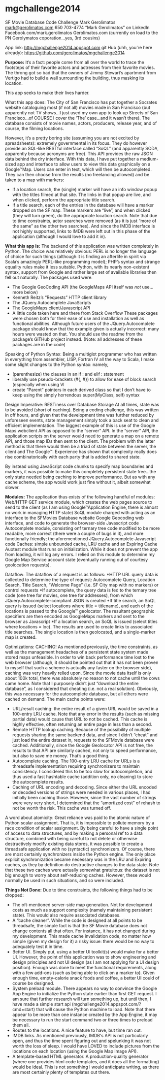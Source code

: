 mgchallenge2014
===============

SF Movie Database Code Challenge
Mark Gerolimatos
mark@gerolimatos.com
650 703-4774
“Mark Gerolimatos” on LinkedIn 
Facebook.com/mark.gerolimatos
Gerolimatos.com (currently on load to the PN Gerolymatos coporation…yes, 3rd cousins)

App link: http://mgchallenge2014.appspot.com
git Hub (uhh, you're here already): https://github.com/gerolimatos/mgchallenge2014


__Purpose:__
It’s a fact: people come from all over the world to trace the footsteps of their favorite actors and actresses from their favorite movies. The throng got so bad that the owners of Jimmy Stewart’s apartment from Vertigo had to build a wall surrounding the building, thus masking its location.

This app seeks to make their lives harder.

What this app does:
The City of San Francisco has put together a Socrates website cataloguing most (if not all) movies made in San Francisco (but apparently not TV shows…I just used my own app to look up Streets of San Francisco…of COURSE I cover the ‘The’ case…and it wasn’t there). The database consists of movie names, actors, producers, release year, and of course, the filming locations.

However, it’s a pretty boring site (assuming you are not excited by spreadsheets): extremely governmental in its focus. They do however provide an SQL-like RESTful interface called “SoQL” (and apparently SODA, apparently because acronyms are free). This API provides the raw JSON data behind the dry interface.
With this data, I have put together a medium-sized app and interface to allow users to view this data graphically on a Google™Map. Users can enter in text, which will then be autocompleted. They can then choose from the results (no freelancing allowed) and be taken to a map with markers:
*	If a location search, the (single) marker will have an info window popup with the titles filmed at that site. The links in that popup are live, and when clicked, perform the appropriate title search.
*	If a title search, each of the entries in the database will have a marker dropped on the SF map. These markers are “live”, and when clicked (they will turn green), do the appropriate location search.
Note that due to time constraints, actor searches were removed (as it is just “more of the same” as the other two searches). And since the IMDB interface is not highly supported, links to IMDB were left out in this phase of the application (although I would love to add it in).

__What this app is:__
The backend of this application was written completely in Python. The choice was relatively obvious: PERL is no longer the language of choice for such things (although it is finding an afterlife in spirit via Scala’s amazingly PERL-like programming model); PHP’s syntax and strange equality rules make it less suitable. Python, with its nearly non-existent syntax, support  from Google and rather large set of available libraries then fell out naturally. 
The packages used were:
*	The Google GeoCoding API (the GoogleMaps API itself was *not* use…more below)
*	Kenneth Reitz’s “Requests” HTTP client library
*	The JQuery.Autocomplete JavaScripts
*	The GoogleMaps client/Javascript API
*	A little code taken here and there from Stack Overflow
These packages were chosen both for their ease of use and installation as well as functional abilities. Although future users of the JQuery.Autocomplete package should know that the example given is actually incorrect: many hours were wasted on that. You should use the readme from the package’s GiTHub project instead.
(Note: all addresses of these packages are in the code)

Speaking of Python Syntax:
Being a multiglot programmer who has written in everything from assembler, LISP, Fortran IV all the way to Scala, I make some slight changes to the Python syntax: namely, 
*	(parenthesize) the clauses in an if : and elif : statement
*	liberally use pseudo-brackets (#{, #}) to allow for ease of block search (especially when using VI
*	create “Parent” pointers in each derived class so that I don’t have to keep using the simply horrendous super(MyClass, self) syntax

Design Imperative: RESTiness over Database Storage
At all times, state was to be avoided (short of caching). Being a coding challenge, this was written in off hours, and given that the development time was further reduced by unforeseen events, state management simply took a back seat to clean and efficient implementation. 
The biggest example of this is use of the Google Maps webclient API as opposed to the “server” API. In the “server” API, the application scripts on the server would need to generate a map on a remote API, and those map IDs then sent to the client. The problem with the latter method is that there would then be a triad of state between the server, the client and The Google™. Experience has shown that complexity really does rise combinatorically with each party that is added to shared state.

By instead using JavaScript code chunks to specify map boundaries and markers, it was possible to make this completely persistent state free…the only state needed being caching to improve performance. But as with any cache scheme, the app would work just fine without it, albeit somewhat slower.

__Modules:__
The application thus exists of the following handful of modules:
Web/HTTP GET service module, which creates the web pages source to send to the client (as I am using Google™Application Engine, there is almost no work in managing HTTP state)
SoQL module charged with acting as an interface to the SFMovies Database website
Google Geocoding web interface, and code to generate the browser-side Javascript code
Autocomplete module, consisting onf ternary tree code  modified to be more readable, more correct (there were a couple of bugs in it), and more functionally friendly; the aforementioned JQuery.Autocomplete Javascript code
Caches: simple unbounded cache, LRU cache and an Expiring Cache
Auotest module that runs on initialization. While it does not prevent the app from loading, it will log any errors. I relied on this module to determine my Google Map Service account state (eventually running out of courtesy geolocation requests).

Dataflow:
The dataflow of a request is as follows:
*HTTP URL query data is collected to determine the type of request: Autocomplete Query, Location Search, Title Search, “Welcome Page” (i.e. SF City map with no markers) or control requests
*If autocomplete, the query data is fed to the ternary tree code (one tree for movies, one tree for addresses), from which JQuery.Autocomplete-compliant JSON is created
*If title search, an SoQL query is issued (select locations where title = titlename), and each of the locations is passed to the Gooogle™ geolocator. The resultant geographic specifiers are then encoded as GoogleMaps markers and sent to the browser as Javascript
*If a location search, an SoQL is issued (select titles where locations = loc). The results are used to create links to associated title searches. The single location is then geolocated, and a single-marker map is created.

Optimizations: CACHING!
As mentioned previously, the time constraints, as well as the management headaches of a persistent state system made stored maps unfeasible. In order to win back performance time lost to the web browser (although, it should be pointed out that it has not been proven to myself that such a scheme is actually any faster on the browser side), caching was very heavily relied upon. Since the movie data itself is only about 100k total, there was absolutely no reason to not cache until the cows came home. Note that I purposely didn’t just “download the entire database”, as I considered that cheating (i.e. not a real solution). Obviously, this was necessary for the autocomplete database, but all others were cached on demand.
The main cache points were:
*	URL/result caching: the entire result of a given URL would be saved in a 100-entry LRU cache. Note that any error in the results (such as missing partial data) would cause that URL to not be cached. This cache is highly effective, often returning an entire page in less than a second.
*	Remote HTTP lookup caching. Because of the possibility of multiple requests sharing the same backend data, and since I didn’t “cheat” and just load the entire dataset in, requests to the SFMovie database were cached. Additionally, since the Google Geolocator API is not free, the results to that API are similarly cached, not only to speed performance, but also to save me money. That’s a good thing.
*	Autocomplete caching. The 100-entry LRU cache for URLs is a threadsafe implementation requiring synchronizers to maintain consistency. I considered this to be too slow for autocompletion, and thus used a fast hashtable cache  (addition only, no cleaning) to store the autocomplete results.
*	Caching of URL encoding and decoding. Since either the URL encoded or decoded versions of strings were needed in various places, I had initially been caching those. However, since the vast number of strings were very very short, I determined that the “amortized cost” of rehash to not be worth the risk. This cache was turned off.

A word about atomicity:
Great reliance was paid to the atomic nature of Python scalar assignment. That is, it is impossible to pollute memory by a race condition of scalar assignment. By being careful to have a single point of access to data structures, and by making a personal ref to a data structure, combined with being careful to not delete or otherwise destructively modify existing data stores, it was possible to create a threadsafe application with no (syntactic) synchronizers. Of course, there are most certainly synchronizers inside the Python engine.
The only place explicit synchronization became necessary was in the LRU and Expiring caches, as they by definition do destructive changes to the data state. Note that these two caches were actually somewhat gratuitous: the dataset is not big enough to worry about self-reducing caches. However, these would normally be used in such situations, and so were included.

__Things Not Done:__
Due to time constraints, the following things had to be dropped:
*	The oft-mentioned server-side map generation. Not for development costs as much as support complexity (namely maintaining persistent state). This would also require associated databases.
*	A “cache cleaner”. While the code is designed at all points to be threadsafe, the simple fact is that the SF Movie database does not change contents all that often. For instance, it has not changed during my development. This made cache invalidation code, no matter how simple (given my design for it) a risky issue: there would be no way to adequately test it in time.
*	Better UI. Simply put, using a better UI toolkit(s) would make for a better UI. However, the point of this application was to show engineering and design principles and not UI design (as I am not applying for a UI design position). Enough was done to meet the functional requirements, along with a few add-ons (such as being able to click on a marker to). Given enough time, empty-calorie snack foods and coffee, a better UI could of course be designed.
*	System preload module. There appears no way to convince the Google App Engine to initialize the Python state earlier than first GET request. I am sure that further research will turn something up, but until then, I have made a simple start api (mgchallenge2014.appspot.com/?cmd=start)  that will cause the Python machine to load. Note that there appear to be more than one instance created by the App Engine, it may be necessary to run the start command two or three times to preload them all.
* Routes to the locations. A nice feature to have, but time ran out.
* IMDB links. As mentioned previously, IMDB's API is not particularly open, and thus the time spent figuring out and spelunking it was not worth the loss of sleep. I would have LOVED to include pictures from the locations on each location (using the Google Map image API).
* A template-based HTML generator. A production-quality generator (where one provides html code templates, and it does all
the formatting) would be ideal. This is not something I would anticipate writing, as there are most certainly plenty of
templates out there.



